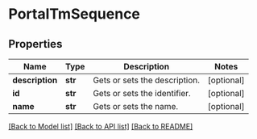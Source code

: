 # PortalTmSequence

## Properties
Name | Type | Description | Notes
------------ | ------------- | ------------- | -------------
**description** | **str** | Gets or sets the description. | [optional] 
**id** | **str** | Gets or sets the identifier. | [optional] 
**name** | **str** | Gets or sets the name. | [optional] 

[[Back to Model list]](../README.md#documentation-for-models) [[Back to API list]](../README.md#documentation-for-api-endpoints) [[Back to README]](../README.md)


